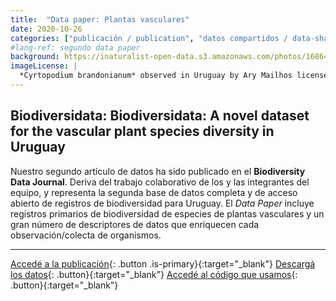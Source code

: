 ```yaml
---
title:  "Data paper: Plantas vasculares"
date: 2020-10-26
categories: ["publicación / publication", "datos compartidos / data-sharing", "plantas / plants"]
#lang-ref: segundo data paper
background: https://inaturalist-open-data.s3.amazonaws.com/photos/168645846/original.jpg
imageLicense: |
  *Cyrtopodium brandonianum* observed in Uruguay by Ary Mailhos licensed under [CC BY-NC](http://creativecommons.org/licenses/by-nc/4.0/) via [iNaturalist](https://www.gbif.org/occurrence/3415709018)
---
```


## Biodiversidata: Biodiversidata: A novel dataset for the vascular plant species diversity in Uruguay

Nuestro segundo artículo de datos ha sido publicado en el **Biodiversity Data Journal**. Deriva del trabajo colaborativo de los y las integrantes del equipo, y representa la segunda base de datos completa y de acceso abierto de registros de biodiversidad para Uruguay. El *Data Paper* incluye registros primarios de biodiversidad de especies de plantas vasculares y un gran número de descriptores de datos que enriquecen cada observación/colecta de organismos.

***

[Accedé a la publicación](https://doi.org/10.3897/BDJ.8.e56850){: .button .is-primary}{:target="_blank"} [Descargá los datos](https://doi.org/10.5281/zenodo.3954406){: .button}{:target="_blank"} [Accedé al código que usamos](https://github.com/bienflorencia/rBiodiversidata/tree/master/Data%20Cleaning%20and%20Standardisation%20Scripts#plants){: .button}{:target="_blank"}
